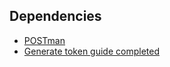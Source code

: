 ## Dependencies

* [POSTman](https://www.postman.com/downloads/)
* [Generate token guide completed](./generate_token.md)
